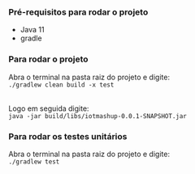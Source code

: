 ### Pré-requisitos para rodar o projeto

* Java 11
* gradle

### Para rodar o projeto

Abra o terminal na pasta raiz do projeto e digite:<br>
`./gradlew clean build -x test`<br><br>

Logo em seguida digite:<br>
`java -jar build/libs/iotmashup-0.0.1-SNAPSHOT.jar` <br>


### Para rodar os testes unitários

Abra o terminal na pasta raiz do projeto e digite:<br>
`./gradlew test`<br>

